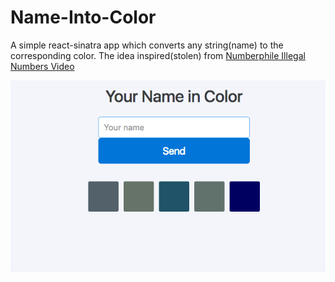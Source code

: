 # Name-Into-Color

A simple react-sinatra app which converts any string(name) to the corresponding color.
The idea inspired(stolen) from [Numberphile Illegal Numbers Video](https://youtu.be/wo19Y4tw0l8)

![Screenshot](/screenshot.png?raw=true "Screenshot")
